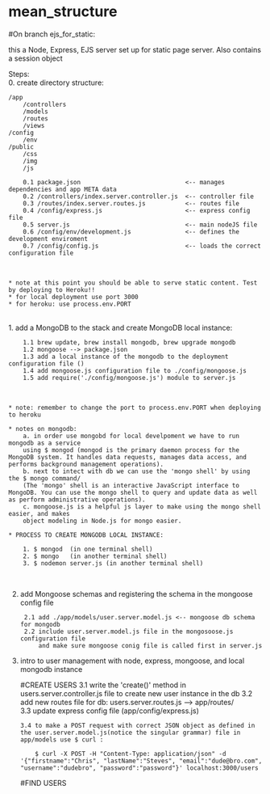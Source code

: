 # mean_structure

#On branch ejs_for_static:


this a Node, Express, EJS server set up for static page server.
Also contains a session object

Steps:<br />
0. create directory structure:

    /app
        /controllers
        /models
        /routes
        /views
    /config
        /env
    /public
        /css
        /img
        /js

        0.1 package.json                             <-- manages dependencies and app META data
        0.2 /controllers/index.server.controller.js  <-- controller file
        0.3 /routes/index.server.routes.js           <-- routes file
        0.4 /config/express.js                       <-- express config file
        0.5 server.js                                <-- main nodeJS file
        0.6 /config/env/development.js               <-- defines the development enviroment
        0.7 /config/config.js                        <-- loads the correct configuration file
<br />

    * note at this point you should be able to serve static content. Test by deploying to Heroku!!
    * for local deployment use port 3000
    * for heroku: use process.env.PORT

<br />
1. add a MongoDB to the stack and create MongoDB local instance:

        1.1 brew update, brew install mongodb, brew upgrade mongodb
        1.2 mongoose --> package.json
        1.3 add a local instance of the mongodb to the deployment configuration file ()
        1.4 add mongoose.js configuration file to ./config/mongoose.js
        1.5 add require('./config/mongoose.js') module to server.js
<br />

    * note: remember to change the port to process.env.PORT when deploying to heroku

    * notes on mongodb:
        a. in order use mongobd for local develpoment we have to run mongodb as a service
        using $ mongod (mongod is the primary daemon process for the MongoDB system. It handles data requests, manages data access, and performs background management operations).
        b. next to intect with db we can use the 'mongo shell' by using the $ mongo command/
        (The 'mongo' shell is an interactive JavaScript interface to MongoDB. You can use the mongo shell to query and update data as well as perform administrative operations).
        c. mongoose.js is a helpful js layer to make using the mongo shell easier, and makes
        object modeling in Node.js for mongo easier.

    * PROCESS TO CREATE MONGODB LOCAL INSTANCE:

        1. $ mongod  (in one terminal shell)
        2. $ mongo   (in another terminal shell)
        3. $ nodemon server.js (in another terminal shell)   

<br />    

2. add Mongoose schemas and registering the schema in the mongoose config file

        2.1 add ./app/models/user.server.model.js <-- mongoose db schema for mongodb
        2.2 include user.server.model.js file in the mongosoose.js configuration file
            and make sure mongoose conig file is called first in server.js

3.  intro to user management with node, express, mongoose, and local mongodb instance

    #CREATE USERS
        3.1 write the 'create()' method in users.server.controller.js file to create new user instance in the db
        3.2 add new routes file for db: users.server.routes.js --> app/routes/  
        3.3 update express config file (app/config/express.js)

        3.4 to make a POST request with correct JSON object as defined in the user.server.model.js(notice the singular grammar) file in app/models use $ curl :

            $ curl -X POST -H "Content-Type: application/json" -d '{"firstname":"Chris", "lastName":"Steves", "email":"dude@bro.com", "username":"dudebro", "password":"password"}' localhost:3000/users

    #FIND USERS
                
